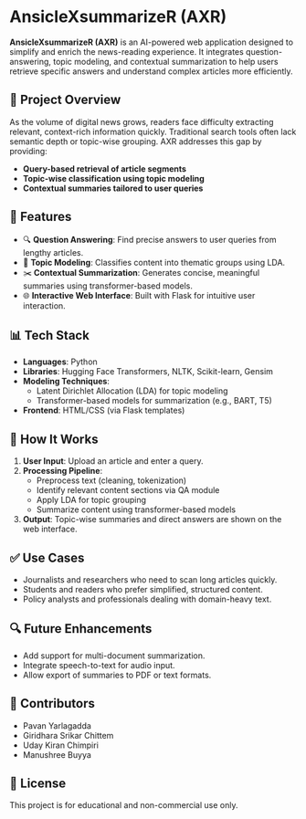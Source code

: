 # AnsicleXsummarizeR (AXR)

**AnsicleXsummarizeR (AXR)** is an AI-powered web application designed to simplify and enrich the news-reading experience. It integrates question-answering, topic modeling, and contextual summarization to help users retrieve specific answers and understand complex articles more efficiently.

## 🚀 Project Overview

As the volume of digital news grows, readers face difficulty extracting relevant, context-rich information quickly. Traditional search tools often lack semantic depth or topic-wise grouping. AXR addresses this gap by providing:

- **Query-based retrieval of article segments**
- **Topic-wise classification using topic modeling**
- **Contextual summaries tailored to user queries**

## 🧠 Features

- 🔍 **Question Answering**: Find precise answers to user queries from lengthy articles.
- 🧾 **Topic Modeling**: Classifies content into thematic groups using LDA.
- ✂️ **Contextual Summarization**: Generates concise, meaningful summaries using transformer-based models.
- 🌐 **Interactive Web Interface**: Built with Flask for intuitive user interaction.

## 📊 Tech Stack

- **Languages**: Python
- **Libraries**: Hugging Face Transformers, NLTK, Scikit-learn, Gensim
- **Modeling Techniques**: 
  - Latent Dirichlet Allocation (LDA) for topic modeling
  - Transformer-based models for summarization (e.g., BART, T5)
- **Frontend**: HTML/CSS (via Flask templates)

## 🧪 How It Works

1. **User Input**: Upload an article and enter a query.
2. **Processing Pipeline**:
   - Preprocess text (cleaning, tokenization)
   - Identify relevant content sections via QA module
   - Apply LDA for topic grouping
   - Summarize content using transformer-based models
3. **Output**: Topic-wise summaries and direct answers are shown on the web interface.

## ✅ Use Cases

- Journalists and researchers who need to scan long articles quickly.
- Students and readers who prefer simplified, structured content.
- Policy analysts and professionals dealing with domain-heavy text.

## 🔍 Future Enhancements

- Add support for multi-document summarization.
- Integrate speech-to-text for audio input.
- Allow export of summaries to PDF or text formats.

## 🤝 Contributors

- Pavan Yarlagadda  
- Giridhara Srikar Chittem  
- Uday Kiran Chimpiri  
- Manushree Buyya

## 📜 License

This project is for educational and non-commercial use only.

